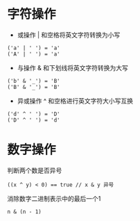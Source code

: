 # 字符操作

- 或操作 | 和空格将英文字符转换为小写

```
('a' | ' ') = 'a'
('A' | ' ') = 'a'
```

- 与操作 & 和下划线将英文字符转换为大写

```
('b' & '_') = 'B'
('B' & '_') = 'B'
```

- 异或操作 ^ 和空格进行英文字符大小写互换

```
('d' ^ ' ') = 'D'
('D' ^ ' ') = 'd'
```

# 数字操作

判断两个数是否异号

```
((x ^ y) < 0) == true // x & y 异号
```

消除数字二进制表示中的最后一个1

```
n & (n - 1)
```